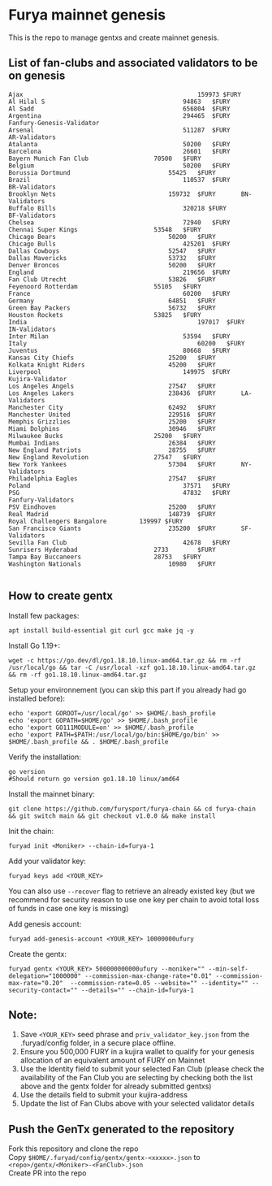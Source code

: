 # Furya mainnet genesis

This is the repo to manage gentxs and create mainnet genesis.

## List of fan-clubs and associated validators to be on genesis

```
Ajax 												159973 $FURY
Al Hilal S										94863	$FURY
Al Sadd											656804	$FURY
Argentina   									294465	$FURY		Fanfury-Genesis-Validator
Arsenal											511287	$FURY		AR-Validators
Atalanta										50200	$FURY
Barcelona										26601	$FURY
Bayern Munich Fan Club					70500	$FURY	
Belgium											50200	$FURY
Borussia Dortmund							55425	$FURY
Brazil											110537	$FURY		BR-Validators
Brooklyn Nets								159732	$FURY		BN-Validators
Buffalo Bills									320218 $FURY		BF-Validators
Chelsea											72940	$FURY		
Chennai Super Kings						53548	$FURY		
Chicago Bears								50200	$FURY
Chicago Bulls									425201	$FURY
Dallas Cowboys								52547 	$FURY
Dallas Mavericks							53732	$FURY
Denver Broncos								50200	$FURY
England											219656	$FURY		
Fan Club Utrecht							53826	$FURY		
Feyenoord Rotterdam						55105	$FURY		
France											60200	$FURY		
Germany										64851	$FURY	
Green Bay Packers							56732	$FURY		
Houston Rockets							53825	$FURY	
India												197017	$FURY		IN-Validators
Inter Milan										53594	$FURY	
Italy												60200	$FURY
Juventus										80668 	$FURY
Kansas City Chiefs							25200	$FURY		
Kolkata Knight Riders						45200 	$FURY
Liverpool										149975	$FURY		Kujira-Validator
Los Angeles Angels							27547	$FURY		
Los Angeles Lakers							238436	$FURY		LA-Validators
Manchester City								62492	$FURY		
Manchester United							229516	$FURY		
Memphis Grizzlies							25200	$FURY		
Miami Dolphins								30946	$FURY
Milwaukee Bucks							25200	$FURY
Mumbai Indians								26384	$FURY
New England Patriots						28755	$FURY
New England Revolution					27547	$FURY		
New York Yankees							57304	$FURY		NY-Validators
Philadelphia Eagles							27547	$FURY		
Poland											37571	$FURY		
PSG												47832	$FURY		Fanfury-Validators
PSV Eindhoven								25200	$FURY
Real Madrid									148739	$FURY		
Royal Challengers Bangalore			139997 $FURY
San Francisco Giants						235200	$FURY		SF-Validators
Sevilla Fan Club								42678	$FURY		
Sunrisers Hyderabad						2733		$FURY
Tampa Bay Buccaneers					28753	$FURY
Washington Nationals						10980	$FURY


```

## How to create gentx

Install few packages:

```shell
apt install build-essential git curl gcc make jq -y
```

Install Go 1.19+:

```shell
wget -c https://go.dev/dl/go1.18.10.linux-amd64.tar.gz && rm -rf /usr/local/go && tar -C /usr/local -xzf go1.18.10.linux-amd64.tar.gz && rm -rf go1.18.10.linux-amd64.tar.gz
```

Setup your environnement (you can skip this part if you already had go installed before):

```shell
echo 'export GOROOT=/usr/local/go' >> $HOME/.bash_profile
echo 'export GOPATH=$HOME/go' >> $HOME/.bash_profile
echo 'export GO111MODULE=on' >> $HOME/.bash_profile
echo 'export PATH=$PATH:/usr/local/go/bin:$HOME/go/bin' >> $HOME/.bash_profile && . $HOME/.bash_profile
```

Verify the installation:

```shell
go version
#Should return go version go1.18.10 linux/amd64
```

Install the mainnet binary:

```shell
git clone https://github.com/furysport/furya-chain && cd furya-chain && git switch main && git checkout v1.0.0 && make install
```

Init the chain:

```shell
furyad init <Moniker> --chain-id=furya-1
```

Add your validator key:

```shell
furyad keys add <YOUR_KEY>
```

You can also use `--recover` flag to retrieve an already existed key (but we recommend for security reason to use one key per chain to avoid total loss of funds in case one key is missing)

Add genesis account:

```shell
furyad add-genesis-account <YOUR_KEY> 10000000ufury
```

Create the gentx:

```shell
furyad gentx <YOUR_KEY> 500000000000ufury --moniker="" --min-self-delegation="1000000" --commission-max-change-rate="0.01" --commission-max-rate="0.20"  --commission-rate=0.05 --website="" --identity="" --security-contact="" --details="" --chain-id=furya-1
```

## Note:

1. Save `<YOUR_KEY>` seed phrase and `priv_validator_key.json` from the .furyad/config folder, in a secure place offline.
2. Ensure you 500,000 FURY in a kujira wallet to qualify for your genesis allocation of an equivalent amount of FURY on Mainnet
3. Use the Identity field to submit your selected Fan Club (please check the availability of the Fan Club you are selecting by checking both the list above and the gentx folder for already submitted gentxs)
4. Use the details field to submit your kujira-address
5. Update the list of Fan Clubs above with your selected validator details

## Push the GenTx generated to the repository

Fork this repository and clone the repo  
Copy `$HOME/.furyad/config/gentx/gentx-<xxxxx>.json` to `<repo>/gentx/<Moniker>-<FanClub>.json`  
Create PR into the repo
